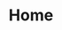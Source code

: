 ---
home: true
title: Home
heroImage: https://smokeystack.github.io/FallenKingdomWiki/assets/images/Fallen-Kingdom.png
heroText: "Fallen Kingdom Wiki"
tagline: "Welcome to the official Fallen Kingdom Wiki"
actions:
  - text: Changelogs
    link: /changelogs/
    type: primary
  - text: Blocks
    link: /blocks/
    type: secondary
features:
  - title: About Fallen Kingdom
    details: Fallen Kingdom is a an add-on developed by SmokeyStack. Gameplay involves trying to survive the aftermath of The 60 Seconds. What is The 60 Seconds? No one knows. All they know is that it took 60 Seconds for the world to realize their mistake. Those who died were fortunate for those who survived had to face the aftermath and the Fallen Kingdom.
  - title: Download
    details: Download it at https://mcpedl.com/fallen-kingdom-addon-1/
  - title: About SmokeyStack
    details: For more information about SmokeyStack visit his website at https://smokeystack.github.io/
---